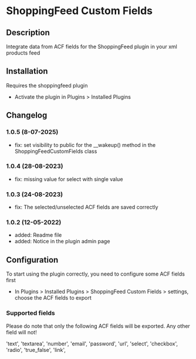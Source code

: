 # ShoppingFeed Custom Fields

## Description

Integrate data from ACF fields for the ShoppingFeed plugin in your xml products feed

## Installation

Requires the shoppingfeed plugin

- Activate the plugin in Plugins > Installed Plugins

## Changelog

### 1.0.5 (8-07-2025)

* fix: set visibility to public for the __wakeup() method in the ShoppingFeedCustomFields class

### 1.0.4 (28-08-2023)

* fix: missing value for select with single value

### 1.0.3 (24-08-2023)

* fix: The selected/unselected ACF fields are saved correctly

### 1.0.2 (12-05-2022)

* added: Readme file
* added: Notice in the plugin admin page

## Configuration

To start using the plugin correctly, you need to configure some ACF fields first

- In Plugins > Installed Plugins > ShoppingFeed Custom Fields > settings, choose the ACF fields to export

### Supported fields

Please do note that only the following ACF fields will be exported. Any other field will not!

'text',
'textarea',
'number',
'email',
'password',
'url',
'select',
'checkbox',
'radio',
'true_false',
'link',